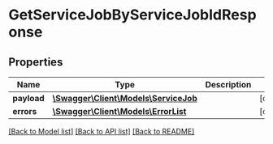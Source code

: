 # GetServiceJobByServiceJobIdResponse

## Properties
Name | Type | Description | Notes
------------ | ------------- | ------------- | -------------
**payload** | [**\Swagger\Client\Models\ServiceJob**](ServiceJob.md) |  | [optional] 
**errors** | [**\Swagger\Client\Models\ErrorList**](ErrorList.md) |  | [optional] 

[[Back to Model list]](../../README.md#documentation-for-models) [[Back to API list]](../../README.md#documentation-for-api-endpoints) [[Back to README]](../../README.md)

